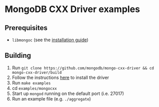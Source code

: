 # MongoDB CXX Driver examples

## Prerequisites

* `libmongoc` (see the [installation guide](http://mongoc.org/libmongoc/1.5.0/installing.html))

## Building

1. Run `git clone https://github.com/mongodb/mongo-cxx-driver && cd mongo-cxx-driver/build`
2. Follow the instructions [here](https://mongodb.github.io/mongo-cxx-driver/mongocxx-v3/installation/) to install the driver
3. Run `make examples`
4. cd `examples/mongocxx`
5. Start up `mongod` running on the default port (i.e. 27017)
6. Run an example file (e.g. `./aggregate`)
